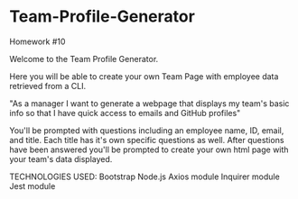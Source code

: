 # Team-Profile-Generator

Homework #10

Welcome to the Team Profile Generator.


Here you will be able to create your own Team Page with employee data retrieved from a CLI.

"As a manager I want to generate a webpage that displays my team's basic info so that I have quick access to emails and GitHub profiles"

You'll be prompted with questions including an employee name, ID, email, and title. Each title has it's own specific questions as well. After questions have been answered you'll be prompted to create your own html page with your team's data displayed.

TECHNOLOGIES USED: Bootstrap Node.js Axios module Inquirer module Jest module
